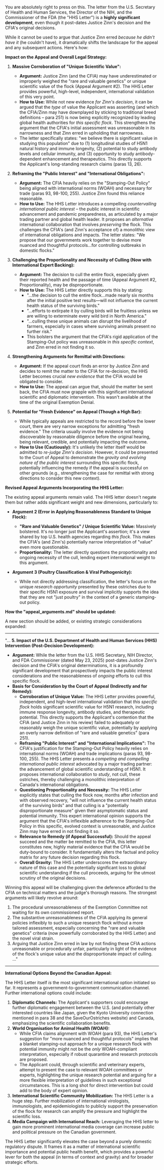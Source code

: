 You are absolutely right to press on this. The letter from the U.S. Secretary of Health and Human Services, the Director of the NIH, and the Commissioner of the FDA (the "HHS Letter") is a **highly significant development**, even though it post-dates Justice Zinn's decision and the CFIA's original decisions.

While it cannot be used to argue that Justice Zinn erred *because he didn't have it* (he couldn't have), it dramatically shifts the landscape for the appeal and any subsequent actions. Here's how:

**Impact on the Appeal and Overall Legal Strategy:**

1.  **Massive Corroboration of "Unique Scientific Value":**
    *   **Argument:** Justice Zinn (and the CFIA) may have underestimated or improperly weighed the "rare and valuable genetics" or unique scientific value of the flock (Appeal Argument #2). The HHS Letter provides powerful, high-level, independent, international validation of this very point.
    *   **How to Use:** While not new evidence *for Zinn's decision*, it can be argued that the *type* of value the Applicant was asserting (and which the CFIA/Zinn may have downplayed by sticking to traditional breed definitions – para 251) is now being explicitly recognized by leading global health authorities for *this specific flock*. This strengthens the argument that the CFIA's initial assessment was unreasonable in its narrowness and that Zinn erred in upholding that narrowness.
    *   The letter specifically states: "we believe there is significant value in studying this population" due to (1) longitudinal studies of H5N1 natural history and immune longevity, (2) potential to study antibody levels and cellular immunity, and (3) opportunity to study antibody-dependent enhancement and therapeutics. This directly supports the Applicant's long-standing research claims (paras 13, 26).

2.  **Reframing the "Public Interest" and "International Obligations":**
    *   **Argument:** The CFIA heavily relies on the "Stamping-Out Policy" being aligned with international norms (WOAH) and necessary for trade (paras 93, 98-100, 255). Justice Zinn found this reliance reasonable.
    *   **How to Use:** The HHS Letter introduces a compelling *countervailing international public interest* – the public interest in scientific advancement and pandemic preparedness, as articulated by a major trading partner and global health leader. It proposes an *alternative* international collaboration that involves *preserving* the flock. This challenges the CFIA's (and Zinn's acceptance of) a monolithic view of international obligations and impacts. The letter states: "We propose that our governments work together to devise more nuanced and thoughtful protocols...for controlling outbreaks in domestic flocks."

3.  **Challenging the Proportionality and Necessity of Culling (Now with International Expert Backing):**
    *   **Argument:** The decision to cull the entire flock, especially given their reported health and the passage of time (Appeal Argument #2, Proportionality), may be disproportionate.
    *   **How to Use:** The HHS Letter directly supports this by stating:
        *   "...the decision to cull the entire flock...made nearly six months after the initial positive test results—will not influence the current health status of the surviving birds."
        *   "...efforts to extirpate it by culling birds will be fruitless unless we are willing to exterminate every wild bird in North America."
        *   "...culling these unique animals can disrupt the livelihood of farmers, especially in cases where surviving animals present no further risk."
        *   This bolsters the argument that the CFIA's rigid application of the Stamping-Out policy was unreasonable in *this specific context*, and Zinn erred in not finding it so.

4.  **Strengthening Arguments for Remittal with Directions:**
    *   **Argument:** If the appeal court finds an error by Justice Zinn and decides to remit the matter to the CFIA for re-decision, the HHS Letter becomes crucial *new evidence* that the CFIA would be obligated to consider.
    *   **How to Use:** The appeal can argue that, should the matter be sent back, the CFIA must now grapple with this significant international scientific and diplomatic intervention. This wasn't available at the time of the original Exemption Denial.

5.  **Potential for "Fresh Evidence" on Appeal (Though a High Bar):**
    *   While typically appeals are restricted to the record before the lower court, there are very narrow exceptions for admitting "fresh evidence." The criteria usually involve the evidence not being discoverable by reasonable diligence before the original hearing, being relevant, credible, and potentially impacting the outcome.
    *   **How to Use (Cautiously):** It's unlikely the letter itself would be admitted to *re-judge Zinn's decision*. However, it could be presented to the Court of Appeal to demonstrate the *gravity and evolving nature of the public interest* surrounding this specific flock, potentially influencing the remedy if the appeal is successful on other grounds (e.g., strengthening the case for remittal with strong directions to consider this new context).

**Revised Appeal Arguments Incorporating the HHS Letter:**

The existing appeal arguments remain valid. The HHS letter doesn't negate them but rather adds significant weight and new dimensions, particularly to:

*   **Argument 2 (Error in Applying Reasonableness Standard to Unique Flock):**
    *   **"Rare and Valuable Genetics" / Unique Scientific Value:** Massively bolstered. It's no longer just the Applicant's assertion; it's a view shared by top U.S. health agencies regarding *this flock*. This makes the CFIA's (and Zinn's) potentially narrow interpretation of "value" even more questionable.
    *   **Proportionality:** The letter directly questions the proportionality and ongoing necessity of the cull, lending expert international weight to this argument.

*   **Argument 3 (Poultry Classification & Viral Pathogenicity):**
    *   While not directly addressing classification, the letter's focus on the unique *research opportunity* presented by these ostriches due to their specific H5N1 exposure and survival implicitly supports the idea that they are not "just poultry" in the context of a generic stamping-out policy.

**How the "appeal_arguments.md" should be updated:**

A new section should be added, or existing strategic considerations expanded:

---
"...
**5. Impact of the U.S. Department of Health and Human Services (HHS) Intervention (Post-Decision Development):**

*   **Argument:** While the letter from the U.S. HHS Secretary, NIH Director, and FDA Commissioner (dated May 23, 2025) post-dates Justice Zinn's decision and the CFIA's original determinations, it is a profoundly significant development that prospectively impacts the public interest considerations and the reasonableness of *ongoing* efforts to cull this specific flock.
*   **Basis for Consideration by the Court of Appeal (Indirectly and for Remedy):**
    *   **Corroboration of Unique Value:** The HHS Letter provides powerful, independent, and high-level international validation that *this specific flock* holds significant scientific value for H5N1 research, including immune response longevity, antibody studies, and therapeutic potential. This directly supports the Applicant's contention that the CFIA (and Justice Zinn in his review) failed to adequately or reasonably weigh the unique scientific value, potentially by applying an overly narrow definition of "rare and valuable genetics" (para 251).
    *   **Reframing "Public Interest" and "International Implications":** The CFIA's justification for the Stamping-Out Policy heavily relies on international norms (WOAH) and trade implications (paras 93, 98-100, 255). The HHS Letter presents a *competing and compelling international public interest* advocated by a major trading partner: the advancement of global scientific understanding of H5N1. It proposes international collaboration to *study*, not cull, these ostriches, thereby challenging a monolithic interpretation of Canada's international obligations.
    *   **Questioning Proportionality and Necessity:** The HHS Letter explicitly states that culling the flock now, months after infection and with observed recovery, "will not influence the current health status of the surviving birds" and that culling is a "potentially disproportionate measure" given their asymptomatic status and potential immunity. This expert international opinion supports the argument that the CFIA's inflexible adherence to the Stamping-Out Policy in this specific, evolved context is unreasonable, and Justice Zinn may have erred in not finding it so.
    *   **Relevance to Remedy (if Appeal Successful):** Should the appeal succeed and the matter be remitted to the CFIA, this letter constitutes new, highly material evidence that the CFIA would be duty-bound to consider. It fundamentally alters the factual and policy matrix for any future decision regarding this flock.
    *   **Overall Gravity:** The HHS Letter underscores the extraordinary nature of this case and the potentially significant loss to global scientific understanding if the cull proceeds, arguing for the utmost scrutiny of the original decisions.

Winning this appeal will be challenging given the deference afforded to the CFIA on technical matters and the judge's thorough reasons. The strongest arguments will likely revolve around:
1.  The procedural unreasonableness of the Exemption Committee not waiting for its own commissioned report.
2.  The substantive unreasonableness of the CFIA applying its general policies inflexibly to such a unique research flock without a more tailored assessment, especially concerning the "rare and valuable genetics" criteria (now powerfully corroborated by the HHS Letter) and the novel viral strain.
3.  Arguing that Justice Zinn erred in law by not finding these CFIA actions unreasonable or procedurally unfair, particularly in light of the evidence of the flock's unique value and the disproportionate impact of culling.
..."
---

**International Options Beyond the Canadian Appeal:**

The HHS Letter itself *is* the most significant international option initiated so far. It represents a government-to-government communication channel. Further international options could include:

1.  **Diplomatic Channels:** The Applicant's supporters could encourage further diplomatic engagement between the U.S. (and potentially other interested countries like Japan, given the Kyoto University connection mentioned in para 38 and the SaveOurOstriches website) and Canada, emphasizing the scientific collaboration benefits.
2.  **World Organisation for Animal Health (WOAH):**
    *   While CFIA claims alignment with WOAH (para 93), the HHS Letter's suggestion for "more nuanced and thoughtful protocols" implies that a blanket stamping-out approach for a unique research flock with potential immunity might not be the *only* WOAH-compliant interpretation, especially if robust quarantine and research protocols are proposed.
    *   The Applicant could, through scientific and veterinary experts, attempt to present the case to relevant WOAH committees or experts, highlighting the unique research potential and arguing for a more flexible interpretation of guidelines in such exceptional circumstances. This is a long shot for direct intervention but could add to the body of expert opinion.
3.  **International Scientific Community Mobilization:** The HHS Letter is a huge step. Further mobilization of international virologists, immunologists, and epidemiologists to publicly support the preservation of the flock for research can amplify the pressure and highlight the scientific loss.
4.  **Media Campaign with International Reach:** Leveraging the HHS letter to gain more prominent international media coverage can increase public and political pressure on the Canadian government.

The HHS Letter significantly elevates the case beyond a purely domestic regulatory dispute. It frames it as a matter of international scientific importance and potential public health benefit, which provides a powerful lever for both the appeal (in terms of context and gravity) and for broader strategic efforts.